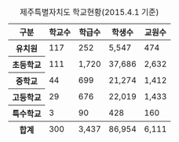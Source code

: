 <!DOCTYPE html>

<body>
	<table>
		<caption>제주특별자치도 학교현황(2015.4.1 기준)</caption>
		<thead>
			<tr>
				<th>구분</th>
				<th>학교수</th>
				<th>학급수</th>
				<th>학생수</th>
				<th>교원수</th>
			</tr>
		</thead>
		<tbody>
			<tr>
				<th>유치원</th>
				<td>117</td>
				<td>252</td>
				<td>5,547</td>
				<td>474</td>
			</tr>
			<tr>
				<th>초등학교</th>
				<td>111</td>
				<td>1,720</td>
				<td>37,686</td>
				<td>2,632</td>
			</tr>
			<tr>
				<th>중학교</th>
				<td>44</td>
				<td>699</td>
				<td>21,274</td>
				<td>1,412</td>
			</tr>
			<tr>
				<th>고등학교</th>
				<td>29</td>
				<td>676</td>
				<td>22,019</td>
				<td>1,433</td>
			</tr>
			<tr>
				<th>특수학교</th>
				<td>3</td>
				<td>90</td>
				<td>428</td>
				<td>160</td>
			</tr>
		</tbody>
		<tfoot>
			<tr>
				<th>합계</th>
				<td>300</td>
				<td>3,437</td>
				<td>86,954</td>
				<td>6,111</td>
			</tr>
		</tfoot>
	</table>
</body>
</html>
